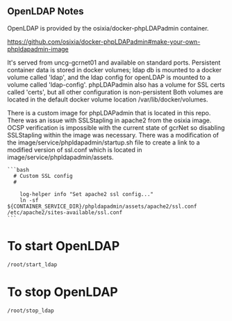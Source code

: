 ## OpenLDAP Notes

OpenLDAP is provided by the osixia/docker-phpLDAPadmin container.

https://github.com/osixia/docker-phpLDAPadmin#make-your-own-phpldapadmin-image

It's served from uncg-gcrnet01 and available on standard ports.  Persistent container data is stored in docker volumes; ldap db is mounted to a docker volume called 'ldap', and the ldap config for openLDAP is mounted to a volume called 'ldap-config'.  phpLDAPadmin also has a volume for SSL certs called 'certs', but all other configuration is non-persistent Both volumes are located in the default docker volume location /var/lib/docker/volumes.

There is a custom image for phpLDAPadmin that is located in this repo.  There was an issue with SSLStapling in apache2 from the osixia image.  OCSP verification is impossible with the current state of gcrNet so disabling SSLStapling within the image was necessary.  There was a modification of the image/service/phpldapadmin/startup.sh file to create a link to a modified version of ssl.conf which is located in image/service/phpldapadmin/assets.

    ```bash
      # Custom SSL config
      #

        log-helper info "Set apache2 ssl config..."
        ln -sf ${CONTAINER_SERVICE_DIR}/phpldapadmin/assets/apache2/ssl.conf /etc/apache2/sites-available/ssl.conf
    ```

# To start OpenLDAP
    /root/start_ldap
    
# To stop OpenLDAP
    /root/stop_ldap